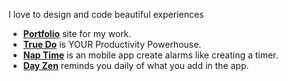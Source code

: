 I love to design and code beautiful experiences

- [**Portfolio**](https://portfolio-1-o6801405.deta.app/) site for my work.<br>
- [**True Do**](https://true-do.vercel.app/) is YOUR Productivity Powerhouse. <br>
- [**Nap Time**](https://github.com/mulitate4/Nap-Time) is an mobile app create alarms like creating a timer.<br>
- [**Day Zen**](https://github.com/mulitet4/Day-Zen) reminds you daily of what you add in the app.
